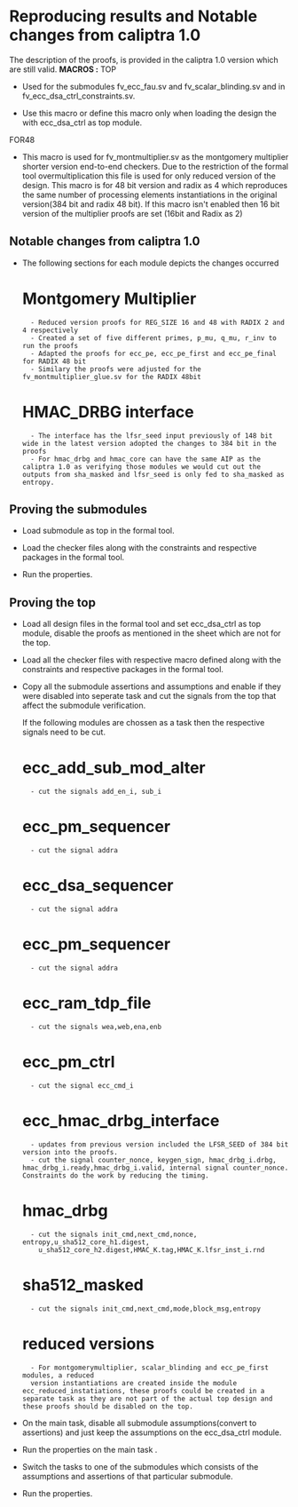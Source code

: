# Reproducing results and Notable changes from caliptra 1.0
The description of the proofs, is provided in the caliptra 1.0 version which are still valid.
**MACROS :** 
TOP 

- Used for the submodules fv_ecc_fau.sv and fv_scalar_blinding.sv and in fv_ecc_dsa_ctrl_constraints.sv.

- Use this macro or define this macro only when loading the design the with ecc_dsa_ctrl as top module.

FOR48

- This macro is used for fv_montmultiplier.sv as the montgomery multiplier shorter version end-to-end checkers. Due to the restriction of the formal tool overmultiplication this file is used for only reduced version of the design. This macro is for 48 bit version and radix as 4 which reproduces the same number of processing elements instantiations in the original version(384 bit and radix 48 bit). If this macro isn't enabled then 16 bit version of the multiplier proofs are set (16bit and Radix as 2)

## Notable changes from caliptra 1.0

- The following sections for each module depicts the changes occurred
    # Montgomery Multiplier
        - Reduced version proofs for REG_SIZE 16 and 48 with RADIX 2 and 4 respectively
        - Created a set of five different primes, p_mu, q_mu, r_inv to run the proofs
        - Adapted the proofs for ecc_pe, ecc_pe_first and ecc_pe_final for RADIX 48 bit
        - Similary the proofs were adjusted for the fv_montmultiplier_glue.sv for the RADIX 48bit
    # HMAC_DRBG interface 
        - The interface has the lfsr_seed input previously of 148 bit wide in the latest version adopted the changes to 384 bit in the proofs
        - For hmac_drbg and hmac_core can have the same AIP as the caliptra 1.0 as verifying those modules we would cut out the outputs from sha_masked and lfsr_seed is only fed to sha_masked as entropy.


## Proving the submodules

- Load submodule as top in the formal tool.

- Load the checker files along with the constraints and respective packages in the formal tool. 

- Run the properties.

## Proving the top 

- Load all design files in the formal tool and set ecc_dsa_ctrl as top module, disable the proofs as mentioned in the sheet which are not for the top.

- Load all the checker files with respective macro defined along with the constraints and respective packages in the formal tool.

- Copy all the submodule assertions and assumptions and enable if they were disabled into seperate task and cut the signals from the top that affect the submodule verification.

    If the following modules are chossen as a task then the respective signals need to be cut.

  
    # ecc_add_sub_mod_alter

        - cut the signals add_en_i, sub_i
    
    # ecc_pm_sequencer

        - cut the signal addra
    
    # ecc_dsa_sequencer

        - cut the signal addra
    
    # ecc_pm_sequencer

        - cut the signal addra
    
    # ecc_ram_tdp_file

        - cut the signals wea,web,ena,enb
    
    # ecc_pm_ctrl

        - cut the signal ecc_cmd_i

    # ecc_hmac_drbg_interface
        - updates from previous version included the LFSR_SEED of 384 bit version into the proofs.
        - cut the signal counter_nonce, keygen_sign, hmac_drbg_i.drbg, hmac_drbg_i.ready,hmac_drbg_i.valid, internal signal counter_nonce. Constraints do the work by reducing the timing.

    # hmac_drbg

        - cut the signals init_cmd,next_cmd,nonce, entropy,u_sha512_core_h1.digest,
          u_sha512_core_h2.digest,HMAC_K.tag,HMAC_K.lfsr_inst_i.rnd
    
    # sha512_masked

        - cut the signals init_cmd,next_cmd,mode,block_msg,entropy

    # reduced versions
        - For montgomerymultiplier, scalar_blinding and ecc_pe_first modules, a reduced 
        version instantiations are created inside the module ecc_reduced_instatiations, these proofs could be created in a separate task as they are not part of the actual top design and these proofs should be disabled on the top.

- On the main task, disable all submodule assumptions(convert to assertions) and just keep the assumptions on the ecc_dsa_ctrl module.

- Run the properties on the main task .

- Switch the tasks to one of the submodules which consists of the assumptions and assertions of that particular submodule.

- Run the properties.
